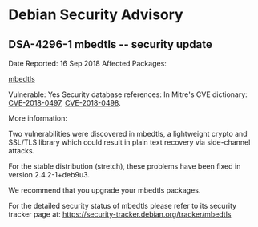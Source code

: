 
Debian Security Advisory
========================


DSA-4296-1 mbedtls -- security update
-------------------------------------



Date Reported:
16 Sep 2018
Affected Packages:

[mbedtls](https://packages.debian.org/src:mbedtls)

Vulnerable:
Yes
Security database references:
In Mitre's CVE dictionary: [CVE-2018-0497](https://security-tracker.debian.org/tracker/CVE-2018-0497), [CVE-2018-0498](https://security-tracker.debian.org/tracker/CVE-2018-0498).  

More information:

Two vulnerabilities were discovered in mbedtls, a lightweight crypto and
SSL/TLS library which could result in plain text recovery via
side-channel attacks.


For the stable distribution (stretch), these problems have been fixed in
version 2.4.2-1+deb9u3.


We recommend that you upgrade your mbedtls packages.


For the detailed security status of mbedtls please refer to
its security tracker page at:
<https://security-tracker.debian.org/tracker/mbedtls>





